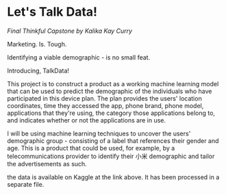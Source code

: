 # Let's Talk Data!
*Final Thinkful Capstone*
*by Kalika Kay Curry*


Marketing. Is. Tough.

Identifying a viable demographic - is no small feat.

Introducing, TalkData!

This project is to construct a product as a working machine learning model that can be used to predict the demographic of the individuals who have participated in this device plan. The plan provides the users' location coordinates, time they accessed the app, phone brand, phone model, applications that they're using, the category those applications belong to, and indicates whether or not the applications are in use.

I will be using machine learning techniques to uncover the users' demographic group - consisting of a label that references their gender and age. This is a product that could be used, for example, by a telecommunications provider to identify their 小米 demographic and tailor the advertisements as such.

the data is available on Kaggle at the link above. It has been processed in a separate file.

